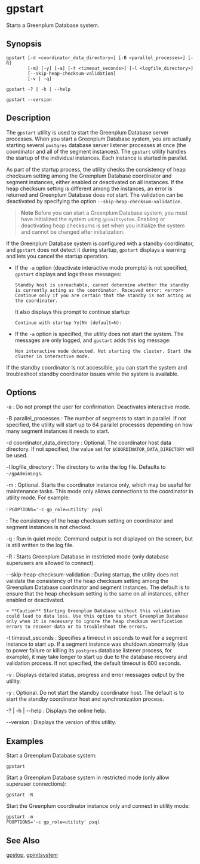 # gpstart

Starts a Greenplum Database system.

## Synopsis

```shell
gpstart [-d <coordinator_data_directory>] [-B <parallel_processes>] [-R]
        [-m] [-y] [-a] [-t <timeout_seconds>] [-l <logfile_directory>] 
        [--skip-heap-checksum-validation]
        [-v | -q]

gpstart -? | -h | --help 

gpstart --version
```

## Description

The `gpstart` utility is used to start the Greenplum Database server processes. When you start a Greenplum Database system, you are actually starting several `postgres` database server listener processes at once (the coordinator and all of the segment instances). The `gpstart` utility handles the startup of the individual instances. Each instance is started in parallel.

As part of the startup process, the utility checks the consistency of heap checksum setting among the Greenplum Database coordinator and segment instances, either enabled or deactivated on all instances. If the heap checksum setting is different among the instances, an error is returned and Greenplum Database does not start. The validation can be deactivated by specifying the option `--skip-heap-checksum-validation`.

<!-- For more information about heap checksums, see [Enabling High Availability and Data Consistency Features](../../admin_guide/highavail/topics/g-enabling-high-availability-features.html). -->

> **Note** Before you can start a Greenplum Database system, you must have initialized the system using `gpinitsystem`. Enabling or deactivating heap checksums is set when you initialize the system and cannot be changed after initialization.

If the Greenplum Database system is configured with a standby coordinator, and `gpstart` does not detect it during startup, `gpstart` displays a warning and lets you cancel the startup operation.

- If the `-a` option (deactivate interactive mode prompts) is not specified, `gpstart` displays and logs these messages:

    ```
    Standby host is unreachable, cannot determine whether the standby is currently acting as the coordinator. Received error: <error>
    Continue only if you are certain that the standby is not acting as the coordinator.
    ```

    It also displays this prompt to continue startup:

    ```
    Continue with startup Yy|Nn (default=N):
    ```

- If the `-a` option is specified, the utility does not start the system. The messages are only logged, and `gpstart` adds this log message:

    ```
    Non interactive mode detected. Not starting the cluster. Start the cluster in interactive mode.
    ```


If the standby coordinator is not accessible, you can start the system and troubleshoot standby coordinator issues while the system is available.

## Options

-a
:   Do not prompt the user for confirmation. Deactivates interactive mode.

-B parallel_processes
:   The number of segments to start in parallel. If not specified, the utility will start up to 64 parallel processes depending on how many segment instances it needs to start.

-d coordinator_data_directory
:   Optional. The coordinator host data directory. If not specified, the value set for `$COORDINATOR_DATA_DIRECTORY` will be used.

-l logfile_directory
:   The directory to write the log file. Defaults to `~/gpAdminLogs`.

-m
:   Optional. Starts the coordinator instance only, which may be useful for maintenance tasks. This mode only allows connections to the coordinator in utility mode. For example:

:   `PGOPTIONS='-c gp_role=utility' psql`

:   The consistency of the heap checksum setting on coordinator and segment instances is not checked.

-q
:   Run in quiet mode. Command output is not displayed on the screen, but is still written to the log file.

-R
:   Starts Greenplum Database in restricted mode (only database superusers are allowed to connect).

--skip-heap-checksum-validation
:   During startup, the utility does not validate the consistency of the heap checksum setting among the Greenplum Database coordinator and segment instances. The default is to ensure that the heap checksum setting is the same on all instances, either enabled or deactivated.

    > **Caution** Starting Greenplum Database without this validation could lead to data loss. Use this option to start Greenplum Database only when it is necessary to ignore the heap checksum verification errors to recover data or to troubleshoot the errors.

-t timeout_seconds
:   Specifies a timeout in seconds to wait for a segment instance to start up. If a segment instance was shutdown abnormally (due to power failure or killing its `postgres` database listener process, for example), it may take longer to start up due to the database recovery and validation process. If not specified, the default timeout is 600 seconds.

-v
:   Displays detailed status, progress and error messages output by the utility.

-y
:   Optional. Do not start the standby coordinator host. The default is to start the standby coordinator host and synchronization process.

-? | -h | --help
:   Displays the online help.

--version
:   Displays the version of this utility.

## Examples

Start a Greenplum Database system:

```shell
gpstart
```

Start a Greenplum Database system in restricted mode (only allow superuser connections):

```shell
gpstart -R
```

Start the Greenplum coordinator instance only and connect in utility mode:

```shell
gpstart -m 
PGOPTIONS='-c gp_role=utility' psql
```

## See Also

[gpstop](/docs/system-utilities/gpstop.md), [gpinitsystem](/docs/system-utilities/gpinitsystem.md)
